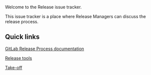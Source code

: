 Welcome to the Release issue tracker. 

This issue tracker is a place where Release Managers can discuss the 
release process.


## Quick links

[GitLab Release Process documentation](https://gitlab.com/gitlab-org/release/docs)

[Release tools](https://gitlab.com/gitlab-org/release-tools/)

[Take-off](https://gitlab.com/gitlab-org/takeoff)
